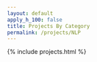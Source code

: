 ```yaml
---
layout: default
apply_h_100: false
title: Projects By Category
permalink: /projects/NLP
---
```


{% include projects.html %}